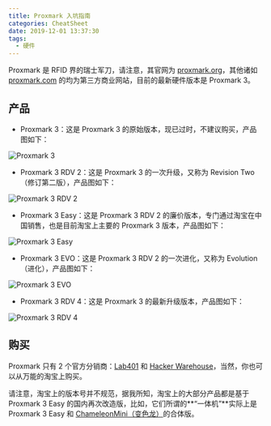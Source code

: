 ```yaml
---
title: Proxmark 入坑指南
categories: CheatSheet
date: 2019-12-01 13:37:30
tags:
  - 硬件
---
```


Proxmark 是 RFID 界的瑞士军刀，请注意，其官网为 [proxmark.org](http://www.proxmark.org/)，其他诸如 [proxmark.com](https://proxmark.com/) 的均为第三方商业网站，目前的最新硬件版本是 Proxmark 3。

<!-- more -->

## 产品

- Proxmark 3：这是 Proxmark 3 的原始版本，现已过时，不建议购买，产品图如下：

![Proxmark 3](https://proxmark.com/user/pages/03.proxmark-3-hardware/06.proxmark-3/PM3-Trans.png)

- Proxmark 3 RDV 2：这是 Proxmark 3 的一次升级，又称为 Revision Two（修订第二版），产品图如下：

![Proxmark 3 RDV 2](https://proxmark.com/user/pages/03.proxmark-3-hardware/04.proxmark-3-rdv-2/PM3-RDV2-Trans.png)

- Proxmark 3 Easy：这是 Proxmark 3 RDV 2 的廉价版本，专门通过淘宝在中国销售，也是目前淘宝上主要的 Proxmark 3 版本，产品图如下：

![Proxmark 3 Easy](https://proxmark.com/user/pages/03.proxmark-3-hardware/05.proxmark-3-easy/PM3-Easy-Trans.png)

- Proxmark 3 EVO：这是 Proxmark 3 RDV 2 的一次进化，又称为 Evolution（进化），产品图如下：

![Proxmark 3 EVO](https://proxmark.com/user/pages/03.proxmark-3-hardware/03.proxmark-3-evo/PM3-Evo-Trans.png)

- Proxmark 3 RDV 4：这是 Proxmark 3 的最新升级版本，产品图如下：

![Proxmark 3 RDV 4](https://proxmark.com/user/pages/03.proxmark-3-hardware/02.proxmark-3-rdv4/PM3-RDV4-Trans.png)

## 购买

Proxmark 只有 2 个官方分销商：[Lab401](https://lab401.com/) 和 [Hacker Warehouse](https://hackerwarehouse.com/)，当然，你也可以从万能的淘宝上购买。

请注意，淘宝上的版本号并不规范，据我所知，淘宝上的大部分产品都是基于 Proxmark 3 Easy 的国内再次改造版，比如，它们所谓的**“一体机”**实际上是 Proxmark 3 Easy 和 [ChameleonMini（变色龙）](https://github.com/iceman1001/ChameleonMini-rebooted)的合体版。
